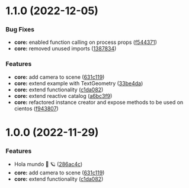 # 1.1.0 (2022-12-05)

### Bug Fixes

- **core:** enabled function calling on process props ([f544371](https://github.com/Tresjs/tres/commit/f5443713cd34ad284bb01d4bb4ea1d23bb3e43d2))
- **core:** removed unused imports ([1387834](https://github.com/Tresjs/tres/commit/1387834ed30d5a98e32e8d6a7f166df2b4b2482f))

### Features

- **core:** add camera to scene ([631c119](https://github.com/Tresjs/tres/commit/631c119bb808f6e2eb6a37c3d9c91adb01eb991b))
- **core:** extend example with TextGeometry ([33be4da](https://github.com/Tresjs/tres/commit/33be4da77aac6c6323ce247b057e03788e82c71e))
- **core:** extend functionality ([c1da082](https://github.com/Tresjs/tres/commit/c1da08279e0254e8253f98753f4a7b16391587c8))
- **core:** extend reactive catalog ([a6bc3f9](https://github.com/Tresjs/tres/commit/a6bc3f9e6edc1c4d7a3d562e146dd887038e7b2e))
- **core:** refactored instance creator and expose methods to be used on cientos ([f943807](https://github.com/Tresjs/tres/commit/f9438070b446d5bf318a1d734c4f3cbb4933f43e))

# 1.0.0 (2022-11-29)

### Features

- Hola mundo 🍩 🪐 ([286ac4c](https://github.com/Tresjs/tres/commit/286ac4ccead649f34636f27167daa035821256c9))
- **core:** add camera to scene ([631c119](https://github.com/Tresjs/tres/commit/631c119bb808f6e2eb6a37c3d9c91adb01eb991b))
- **core:** extend functionality ([c1da082](https://github.com/Tresjs/tres/commit/c1da08279e0254e8253f98753f4a7b16391587c8))

